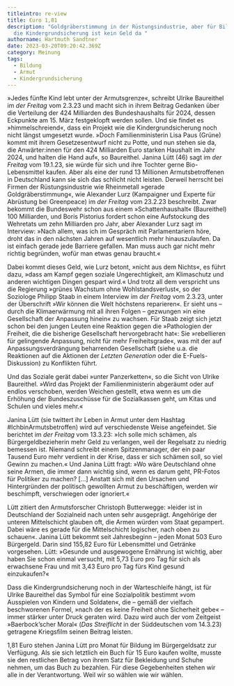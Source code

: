 ```yaml
---
titleintro: re-view
title: €uro 1,81
description: "Goldgräberstimmung in der Rüstungsindustrie, aber für Bildung und
  die Kindergrundsicherung ist kein Geld da "
authorname: Hartmuth Sandtner
date: 2023-03-20T09:20:42.369Z
category: Meinung
tags:
  - Bildung
  - Armut
  - Kindergrundsicherung
---
```

»Jedes fünfte Kind lebt unter der Armutsgrenze«, schreibt Ulrike Baureithel im *der Freitag* vom 2.3.23 und macht sich in ihrem Beitrag Gedanken über die Verteilung der 424 Milliarden des Bundeshaushalts für 2024, dessen Eckpunkte am 15. März festgeklopft werden sollen. Und sie findet es »himmelschreiend«, dass ein Projekt wie die Kindergrundsicherung noch nicht längst umgesetzt wurde. »Doch Familienministerin Lisa Paus (Grüne) kommt mit ihrem Gesetzesentwurf nicht zu Potte, und nun stehen sie da, die Anwärter:innen für den 424 Milliarden Euro starken Haushalt im Jahr 2024, und halten die Hand auf«, so Baureithel. Janina Lütt (46) sagt im *der Freitag* vom 19.1.23, sie würde für sich und ihre Tochter gerne Bio-Lebensmittel kaufen. Aber als eine der rund 13 Millionen Armutsbetroffenen in Deutschland kann sie sich das schlicht nicht leisten. Derweil herrscht bei Firmen der Rüstungsindustrie wie Rheinmetall »gerade Goldgräberstimmung«, wie Alexander Lurz (Kampaigner und Experte für Abrüstung bei Greenpeace) im *der Freitag* vom 23.2.23 beschreibt. Zwar bekommt die Bundeswehr schon aus einem »Schattenhaushalt« (Baureithel) 100 Milliarden, und Boris Pistorius fordert schon eine Aufstockung des Wehretats um zehn Milliarden pro Jahr, aber Alexander Lurz sagt im Interview: »Nach allem, was ich im Gespräch mit Parlamentariern höre, droht das in den nächsten Jahren auf wesentlich mehr hinauszulaufen. Da ist einfach gerade jede Barriere gefallen. Man muss auch gar nicht mehr richtig begründen, wofür man etwas genau braucht.« 

Dabei kommt dieses Geld, wie Lurz betont, »nicht aus dem Nichts«, es führt dazu, »dass am Kampf gegen soziale Ungerechtigkeit, am Klimaschutz und anderen wichtigen Dingen gespart wird.« Und trotz all dem verspricht uns die Regierung »grünes Wachstum ohne Wohlstandsverlust«, so der Soziologe Philipp Staab in einem Interview im *der Freitag* vom 2.3.23, unter der Überschrift »Wir können die Welt höchstens reparieren«. Er sieht uns – durch die Klimaerwärmung mit all ihren Folgen – gezwungen »in eine Gesellschaft der Anpassung hinein« zu wachsen. Für Staab zeigt sich jetzt schon bei den jungen Leuten eine Reaktion gegen die »Pathologien der Freiheit, die die bisherige Gesellschaft hervorgebracht hat«: Sie »rebellieren für gelingende Anpassung, nicht für mehr Freiheitsgrade«, was mit der auf Anpassungsverdrängung beharrenden Gesellschaft (siehe u.a. die Reaktionen auf die Aktionen der *Letzten Generation* oder die E-Fuels-Diskussion) zu Konflikten führt.

Und das Soziale gerät dabei »unter Panzerketten«, so die Sicht von Ulrike Baureithel. »Wird das Projekt der Familienministerin abgeräumt oder auf endlos verschoben, werden Weichen gestellt, etwa wenn es um die Erhöhung der Bundeszuschüsse für die Sozialkassen geht, um Kitas und Schulen und vieles mehr.«  

Janina Lütt (sie twittert ihr Leben in Armut unter dem Hashtag #IchbinArmutsbetroffen) wird auf verschiedenste Weise angefeindet. Sie berichtet im *der Freitag* vom 13.3.23: »Ich solle mich schämen, als Bürgergeldbezieherin mehr Geld zu verlangen, weil der Regelsatz zu niedrig bemessen ist. Niemand schreibt einem Spitzenmanager, der ein paar Tausend Euro mehr verdient in der Krise, dass er sich schämen soll, so viel Gewinn zu machen.« Und Janina Lütt fragt: »Wo wäre Deutschland ohne seine Armen, die immer dann wichtig sind, wenn es darum geht, PR-Fotos für Politiker zu machen? \[...] Anstatt sich mit den Ursachen und Hintergründen der politisch gewollten Armut zu beschäftigen, werden wir beschimpft, verschwiegen oder ignoriert.« 

Lütt zitiert den Armutsforscher Christoph Butterwegge: »leider ist in Deutschland der Sozialneid nach unten sehr ausgeprägt. Angehörige der unteren Mittelschicht glauben oft, die Armen würden vom Staat gepampert. Dabei wäre es gerade für die Mittelschicht logischer, nach oben zu schauen«. Janina Lütt bekommt seit Jahresbeginn – jeden Monat 503 Euro Bürgergeld. Darin sind 155,82 Euro für Lebensmittel und Getränke vorgesehen. Lütt: »Gesunde und ausgewogene Ernährung ist wichtig, aber haben Sie schon einmal versucht, mit 5,73 Euro pro Tag für sich als erwachsene Frau und mit 3,43 Euro pro Tag fürs Kind gesund einzukaufen?«

Dass die Kindergrundsicherung noch in der Warteschleife hängt, ist für Ulrike Baureithel das Symbol für eine Sozialpolitik bestimmt »vom Ausspielen von Kindern und Soldaten«, die – gemäß der vielfach beschworenen Formel, »nach der es keine Freiheit ohne Sicherheit gebe« – immer stärker unter Druck geraten wird. Dazu wird auch der vom Zeitgeist »Baerbock’scher Moral« (*Das Streiflicht* in der Süddeutschen vom 14.3.23) getragene Kriegsfilm seinen Beitrag leisten.

1,81 Euro stehen Janina Lütt pro Monat für Bildung im Bürgergeldsatz zur Verfügung. Als sie sich letztlich ein Buch für 15 Euro kaufen wollte, musste sie den restlichen Betrag von ihrem Satz für Bekleidung und Schuhe nehmen, um das Buch zu bezahlen. Für diese Gegebenheiten stehen wir alle in der Verantwortung. Weil wir so wählen wie wir wählen.